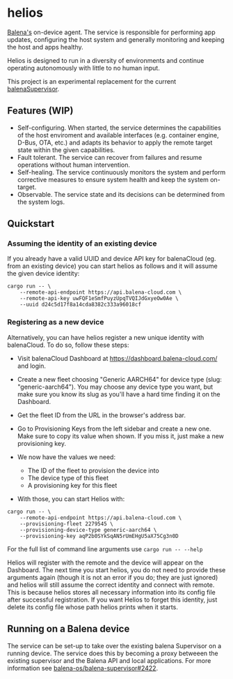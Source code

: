 # helios

[Balena's](https://www.balena.io/) on-device agent. The service is responsible for performing app updates, configuring the host system and generally monitoring and keeping the host and apps healthy.

Helios is designed to run in a diversity of environments and continue operating autonomously with little to no human input.

This project is an experimental replacement for the current [balenaSupervisor](https://github.com/balena-os/balenas-supervisor).

## Features (WIP)

- Self-configuring. When started, the service determines the capabilities of the host enviroment and available interfaces (e.g. container engine, D-Bus, OTA, etc.) and adapts its behavior to apply the remote target state within the given capabilities.
- Fault tolerant. The service can recover from failures and resume operations without human intervention.
- Self-healing. The service continuously monitors the system and perform corrective measures to ensure system health and keep the system on-target.
- Observable. The service state and its decisions can be determined from the system logs.

## Quickstart

### Assuming the identity of an existing device

If you already have a valid UUID and device API key for balenaCloud (eg. from an existing device) you can start helios as follows and it will assume the given device identity:

```
cargo run -- \
    --remote-api-endpoint https://api.balena-cloud.com \
    --remote-api-key uwFQF1eSmfPuyzUpqTVQIJdGxyeOw0Ae \
    --uuid d24c5d17f8a14cda8382c333a96018cf
```

### Registering as a new device

Alternatively, you can have helios register a new unique identity with balenaCloud. To do so, follow these steps:

- Visit balenaCloud Dashboard at https://dashboard.balena-cloud.com/ and login.

- Create a new fleet choosing "Generic AARCH64" for device type (slug: "generic-aarch64"). You may choose any device type you want, but make sure you know its slug as you'll have a hard time finding it on the Dashboard.

- Get the fleet ID from the URL in the browser's address bar.

- Go to Provisioning Keys from the left sidebar and create a new one. Make sure to copy its value when shown. If you miss it, just make a new provisioning key.

- We now have the values we need:
    - The ID of the fleet to provision the device into
    - The device type of this fleet
    - A provisioning key for this fleet

- With those, you can start Helios with:

```
cargo run -- \
    --remote-api-endpoint https://api.balena-cloud.com \
    --provisioning-fleet 2279545 \
    --provisioning-device-type generic-aarch64 \
    --provisioning-key aqP2b0SYkSqAN5rUmEHgU5aX75Cg3n0D
```

For the full list of command line arguments use `cargo run -- --help`

Helios will register with the remote and the device will appear on the Dashboard. The next time you start helios, you do not need to provide these arguments again (though it is not an error if you do; they are just ignored) and helios will still assume the correct identity and connect with remote. This is because helios stores all necessary information into its config file after successful registration. If you want Helios to forget this identity, just delete its config file whose path helios prints when it starts.


## Running on a Balena device

The service can be set-up to take over the existing balena Supervisor on a running device. The service does this by becoming a proxy betweeen the existing supervisor and the Balena API and local applications. For more information see [balena-os/balena-supervisor#2422](https://github.com/balena-os/balena-supervisor/pull/2422).
